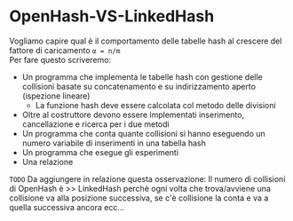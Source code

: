 # OpenHash-VS-LinkedHash

Vogliamo capire qual è il comportamento delle tabelle hash al
crescere del fattore di caricamento `α = n/m` <br>
Per fare questo scriveremo:
- Un programma che implementa le tabelle hash con gestione delle
   collisioni basate su concatenamento e su indirizzamento aperto
   (ispezione lineare) <br>
   - La funzione hash deve essere calcolata col metodo delle divisioni
- Oltre al costruttore devono essere implementati inserimento,
   cancellazione e ricerca per i due metodi
- Un programma che conta quante collisioni si hanno eseguendo un
   numero variabile di inserimenti in una tabella hash
- Un programma che esegue gli esperimenti
- Una relazione

`TODO` Da aggiungere in relazione questa osservazione: Il numero di collisioni di OpenHash è >> LinkedHash perchè ogni volta che trova/avviene una collisione va alla posizione successiva, se c'è collisione la conta e va a quella successiva ancora ecc...